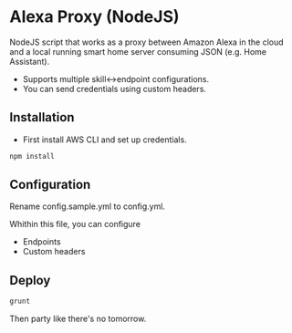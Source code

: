 # Alexa Proxy (NodeJS)

NodeJS script that works as a proxy between Amazon Alexa in the cloud and a local running smart home server consuming JSON (e.g. Home Assistant).

* Supports multiple skill<->endpoint configurations.
* You can send credentials using custom headers.

## Installation

* First install AWS CLI and set up credentials.

```bash
npm install
```

## Configuration

Rename config.sample.yml to config.yml.

Whithin this file, you can configure

* Endpoints
* Custom headers

## Deploy

```bash
grunt
```

Then party like there's no tomorrow.
